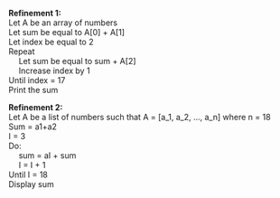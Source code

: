 **Refinement 1:**  
Let A be an array of numbers  
Let sum be equal to A[0] + A[1]  
Let index be equal to 2  
Repeat  
&emsp; Let sum be equal to sum + A[2]  
&emsp; Increase index by 1  
Until index = 17  
Print the sum  

**Refinement 2:**  
Let A be a list of numbers such that A = [a_1, a_2, …, a_n] where n = 18  
Sum = a1+a2  
I = 3  
Do:  
&emsp; sum = aI + sum  
&emsp; I = I + 1  
Until I = 18  
Display sum  